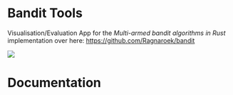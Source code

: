 # Bandit Tools

Visualisation/Evaluation App for the *Multi-armed bandit algorithms in Rust* implementation 
over here: https://github.com/Ragnaroek/bandit

![](https://image.ibb.co/iXR8QT/teaser_img.png)

# Documentation
